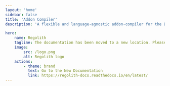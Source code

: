 ```yaml
---
layout: 'home'
sidebar: false
title: 'Addon Compiler'
description: 'A flexible and language-agnostic addon-compiler for the Bedrock Edition of Minecraft.'

hero:
    name: Regolith
    tagline: The documentation has been moved to a new location. Please click the button below to access the new documentation.
    image:
        src: /logo.png
        alt: Regolith logo
    actions:
        - theme: brand
          text: Go to the New Documentation
          link: https://regolith-docs.readthedocs.io/en/latest/
---
```

